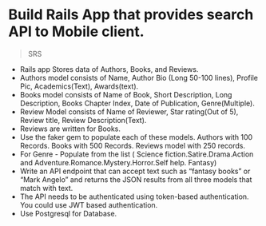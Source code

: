 # Build Rails App that provides search API to Mobile client.
> SRS
- Rails app Stores data of Authors, Books, and Reviews.
- Authors model consists of Name, Author Bio (Long 50-100 lines), Profile Pic, Academics(Text), Awards(text).
- Books model consists of Name of Book, Short Description, Long Description, Books Chapter Index, Date of Publication, Genre(Multiple).
- Review Model consists of Name of Reviewer, Star rating(Out of 5), Review title, Review Description(Text).
- Reviews are written for Books.
- Use the faker gem to populate each of these models. Authors with 100 Records. Books with 500 Records. Reviews model with 250 records.
- For Genre - Populate from the list ( Science fiction.Satire.Drama.Action and Adventure.Romance.Mystery.Horror.Self help. Fantasy)
- Write an API endpoint that can accept text such as “fantasy books” or “Mark Angelo” and returns the JSON results from all three models that match with text.
- The API needs to be authenticated using token-based authentication. You could use JWT based authentication.
- Use Postgresql for Database.
